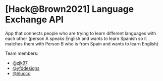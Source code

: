 # [Hack@Brown2021] Language Exchange API

App that connects people who are trying to learn different languages with each other (person A speaks English and wants to learn Spanish so it matches them with Person B who is from Spain and wants to learn English)

Team members:
- [@zjk97](https://github.com/orgs/Rotty-University/people/zjk97)
- [@yfddesigns](https://github.com/orgs/Rotty-University/people/yfddesigns)
- [@hlucco](https://github.com/orgs/Rotty-University/people/hlucco)
